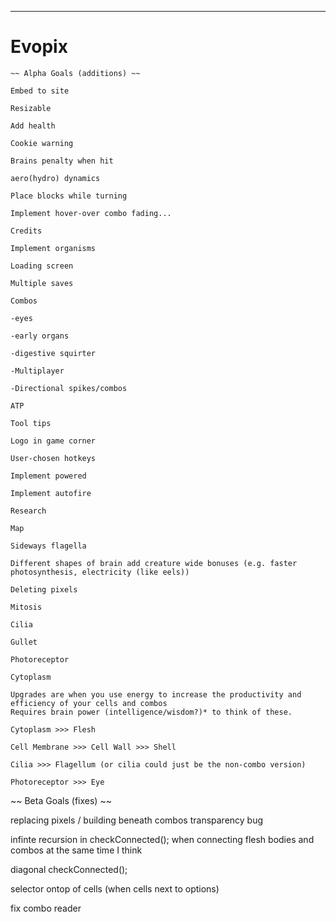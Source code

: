***
# Evopix
~~~~~~~~~~~~~~~~~~~~~~~~~~~~~~~~~~~~~~~~~~~~~~~~~~~~~~~~~~~~~~~~~~~~~~~~~~~~~~~~~~~~~~~~~~~~~~~~~~~~~~~~~~~~~~~~~~~~~~~~~~~~~
~~ Alpha Goals (additions) ~~

Embed to site

Resizable

Add health

Cookie warning

Brains penalty when hit

aero(hydro) dynamics

Place blocks while turning

Implement hover-over combo fading...

Credits

Implement organisms

Loading screen

Multiple saves

Combos

-eyes

-early organs

-digestive squirter

-Multiplayer

-Directional spikes/combos

ATP

Tool tips

Logo in game corner

User-chosen hotkeys

Implement powered

Implement autofire

Research

Map

Sideways flagella

Different shapes of brain add creature wide bonuses (e.g. faster photosynthesis, electricity (like eels))

Deleting pixels

Mitosis

Cilia

Gullet

Photoreceptor

Cytoplasm

Upgrades are when you use energy to increase the productivity and efficiency of your cells and combos
Requires brain power (intelligence/wisdom?)* to think of these.

Cytoplasm >>> Flesh

Cell Membrane >>> Cell Wall >>> Shell

Cilia >>> Flagellum (or cilia could just be the non-combo version)

Photoreceptor >>> Eye

~~~~~~~~~~~~~~~~~~~~~~~~~~~~~~~~~~~~~~~~~~~~~~~~~~~~~~~~~~~~~~~~~~~~~~~~~~~~~~~~~~~~~~~~~~~~~~~~~~~~~~~~~~~~~~~~~~~~~~~~~~~~~
~~ Beta Goals (fixes) ~~

replacing pixels / building beneath combos transparency bug

infinte recursion in checkConnected(); when connecting flesh bodies and combos at the same time I think

diagonal checkConnected();

selector ontop of cells (when cells next to options)

fix combo reader
